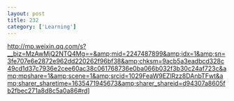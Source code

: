 ```yaml
---
layout: post
title: 232
category: ['Learning']
---
```


http://mp.weixin.qq.com/s?__biz=MzAwMjQ2NTQ4Mg==&amp;mid=2247487899&amp;idx=1&amp;sn=3fe707e6e2872e962dd220262f96bf38&amp;chksm=9acb5a3eadbcd328c49cd1d37c7936e2cee60ac38c061768736e0ba066b032f3b30c24af723c&amp;mpshare=1&amp;scene=1&amp;srcid=1029FeaW9EZlRzz8DAnbTFwt&amp;sharer_sharetime=1635471945673&amp;sharer_shareid=d94307a8605fb2fbec271a8d8c5a0a86#rd]


